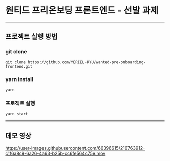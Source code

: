 # 원티드 프리온보딩 프론트엔드 - 선발 과제

---

## 프로젝트 실행 방법
### git clone
```
git clone https://github.com/YERIEL-RYU/wanted-pre-onboarding-frontend.git
```

### yarn install
```
yarn
```

### 프로젝트 실행
```
yarn start
```

---
## 데모 영상

https://user-images.githubusercontent.com/66396615/216763912-c1f6a8c9-6a26-4a63-b25b-cc6fe564c75e.mov
